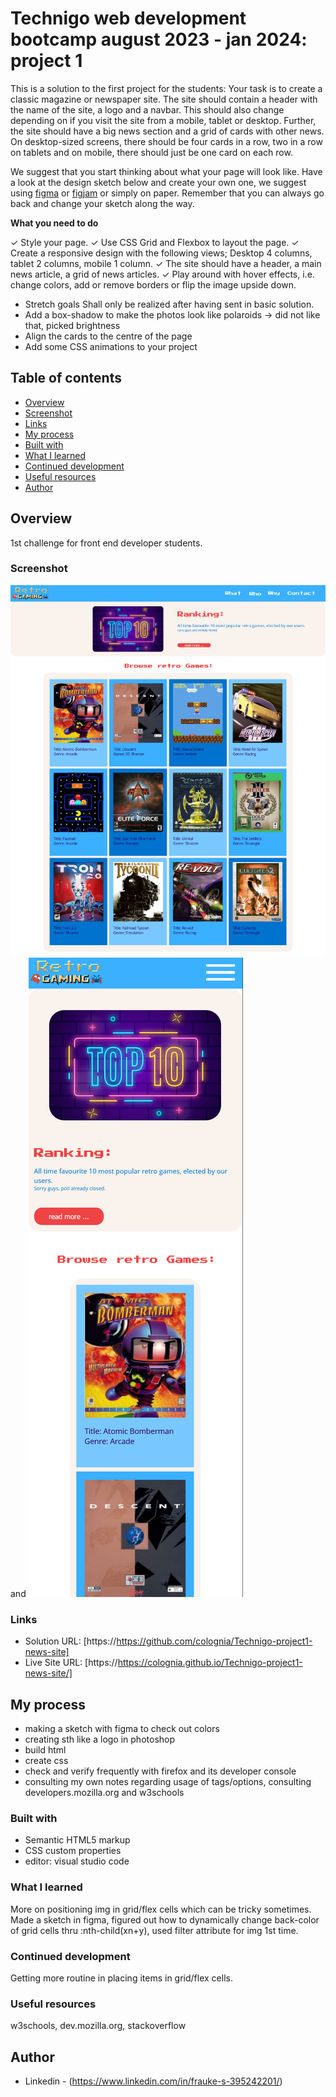 # Technigo web development bootcamp august 2023 - jan 2024: project 1

This is a solution to the first project for the students:
Your task is to create a classic magazine or newspaper site. The site should contain a header with the name of the site, a logo and a navbar. This should also change depending on if you visit the site from a mobile, tablet or desktop. Further, the site should have a big news section and a grid of cards with other news. On desktop-sized screens, there should be four cards in a row, two in a row on tablets and on mobile, there should just be one card on each row.

We suggest that you start thinking about what your page will look like. Have a look at the design sketch below and create your own one, we suggest using [figma](https://figma.com) or [figjam](https://www.figma.com/figjam/) or simply on paper. Remember that you can always go back and change your sketch along the way.

**What you need to do**

✓ Style your page.
✓ Use CSS Grid and Flexbox to layout the page.
✓ Create a responsive design with the following views; Desktop 4 columns, tablet 2 columns, mobile 1 column.
✓ The site should have a header, a main news article, a grid of news articles.
✓ Play around with hover effects, i.e. change colors, add or remove borders or flip the image upside down.

- Stretch goals
  Shall only be realized after having sent in basic solution.
- Add a box-shadow to make the photos look like polaroids -> did not like that, picked brightness
- Align the cards to the centre of the page
- Add some CSS animations to your project

## Table of contents

  - [Overview](#overview)
  - [Screenshot](#screenshot)
  - [Links](#links)
  - [My process](#my-process)
  - [Built with](#built-with)
  - [What I learned](#what-i-learned)
  - [Continued development](#continued-development)
  - [Useful resources](#useful-resources)
  - [Author](#author)

## Overview

1st challenge for front end developer students.

### Screenshot

![](./pics/screenshots/screenshot_desktop.png) and ![](./pics/screenshots/screenshot_mobile.png)

### Links

- Solution URL: [https://https://github.com/colognia/Technigo-project1-news-site]
- Live Site URL: [https://https://colognia.github.io/Technigo-project1-news-site/]

## My process
- making a sketch with figma to check out colors
- creating sth like a logo in photoshop
- build html
- create css
- check and verify frequently with firefox and its developer console
- consulting my own notes regarding usage of tags/options, consulting developers.mozilla.org and w3schools


### Built with

- Semantic HTML5 markup
- CSS custom properties
- editor: visual studio code

### What I learned

More on positioning img in grid/flex cells which can be tricky sometimes. Made a sketch in figma, figured out how to dynamically change back-color of grid cells thru :nth-child(xn+y), used filter attribute for img 1st time.


### Continued development

Getting more routine in placing items in grid/flex cells.

### Useful resources

w3schools, dev.mozilla.org, stackoverflow

## Author

- Linkedin - (https://www.linkedin.com/in/frauke-s-395242201/)

